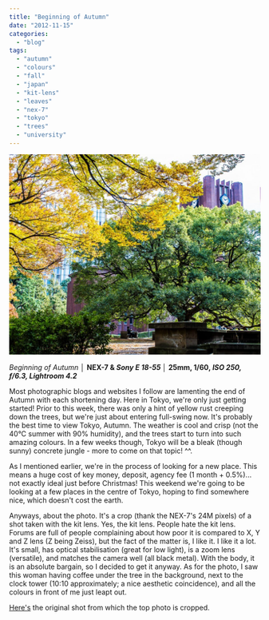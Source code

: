 ```yaml
---
title: "Beginning of Autumn"
date: "2012-11-15"
categories: 
  - "blog"
tags: 
  - "autumn"
  - "colours"
  - "fall"
  - "japan"
  - "kit-lens"
  - "leaves"
  - "nex-7"
  - "tokyo"
  - "trees"
  - "university"
---
```


![Autumn-4.jpg](/assets/images/fc5bf-autumn-4.jpg)

_Beginning of Autumn │_ __NEX-7 & _Sony E 18-55_ │ 25mm, 1/60, _ISO 250, f/6.3, Lightroom 4.2___

Most photographic blogs and websites I follow are lamenting the end of Autumn with each shortening day. Here in Tokyo, we're only just getting started! Prior to this week, there was only a hint of yellow rust creeping down the trees, but we're just about entering full-swing now. It's probably the best time to view Tokyo, Autumn. The weather is cool and crisp (not the 40°C summer with 90% humidity), and the trees start to turn into such amazing colours. In a few weeks though, Tokyo will be a bleak (though sunny) concrete jungle - more to come on that topic! ^^.

As I mentioned earlier, we're in the process of looking for a new place. This means a huge cost of key money, deposit, agency fee (1 month + 0.5%)... not exactly ideal just before Christmas! This weekend we're going to be looking at a few places in the centre of Tokyo, hoping to find somewhere nice, which doesn't cost the earth.

Anyways, about the photo. It's a crop (thank the NEX-7's 24M pixels) of a shot taken with the kit lens. Yes, the kit lens. People hate the kit lens. Forums are full of people complaining about how poor it is compared to X, Y and Z lens (Z being Zeiss), but the fact of the matter is, I like it. I like it a lot. It's small, has optical stabilisation (great for low light), is a zoom lens (versatile), and matches the camera well (all black metal). With the body, it is an absolute bargain, so I decided to get it anyway. As for the photo, I saw this woman having coffee under the tree in the background, next to the clock tower (10:10 approximately; a nice aesthetic coincidence), and all the colours in front of me just leapt out.

[Here's](http://cl.ly/image/3l1Q3a24430F) the original shot from which the top photo is cropped.
